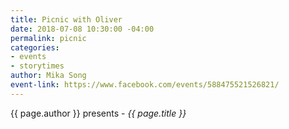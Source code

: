 ```yaml
---
title: Picnic with Oliver
date: 2018-07-08 10:30:00 -04:00
permalink: picnic
categories:
- events
- storytimes
author: Mika Song
event-link: https://www.facebook.com/events/588475521526821/
---
```


{{ page.author }} presents - *{{ page.title }}*
